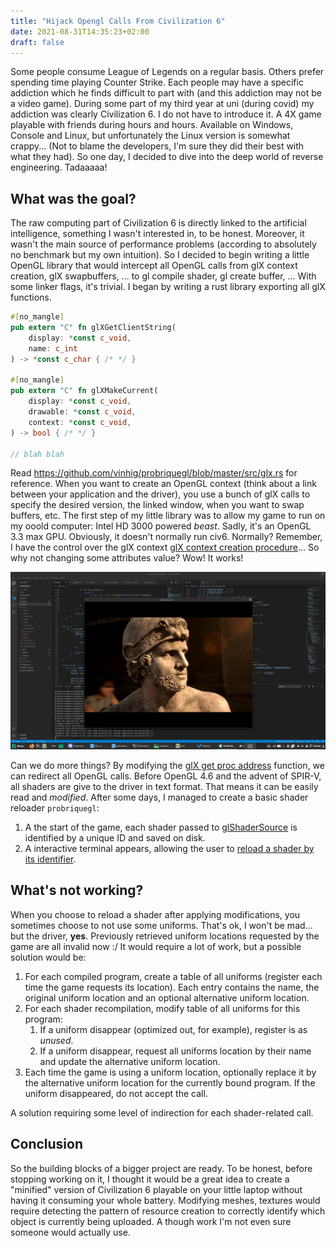 ```yaml
---
title: "Hijack Opengl Calls From Civilization 6"
date: 2021-08-31T14:35:23+02:00
draft: false
---
```


Some people consume League of Legends on a regular basis. Others prefer spending time playing Counter Strike. Each people may have a specific addiction which he finds difficult to part with (and this addiction may not be a video game). During some part of my third year at uni (during covid) my addiction was clearly Civilization 6. I do not have to introduce it. A 4X game playable with friends during hours and hours. Available on Windows, Console and Linux, but unfortunately the Linux version is somewhat crappy... (Not to blame the developers, I'm sure they did their best with what they had). So one day, I decided to dive into the deep world of reverse engineering. Tadaaaaa!

## What was the goal?

The raw computing part of Civilization 6 is directly linked to the artificial intelligence, something I wasn't interested in, to be honest. Moreover, it wasn't the main source of performance problems (according to absolutely no benchmark but my own intuition). So I decided to begin writing a little OpenGL library that would intercept all OpenGL calls from glX context creation, glX swapbuffers, ... to gl compile shader, gl create buffer, ... With some linker flags, it's trivial. I began by writing a rust library exporting all glX functions.

```rust
#[no_mangle]
pub extern "C" fn glXGetClientString(
    display: *const c_void,
    name: c_int
) -> *const c_char { /* */ }

#[no_mangle]
pub extern "C" fn glXMakeCurrent(
    display: *const c_void,
    drawable: *const c_void,
    context: *const c_void,
) -> bool { /* */ }

// blah blah
```

Read https://github.com/vinhig/probriquegl/blob/master/src/glx.rs for reference. When you want to create an OpenGL context (think about a link between your application and the driver), you use a bunch of glX calls to specify the desired version, the linked window, when you want to swap buffers, etc. The first step of my little library was to allow my game to run on my ooold computer: Intel HD 3000 powered *beast*. Sadly, it's an OpenGL 3.3 max GPU. Obviously, it doesn't normally run civ6. Normally? Remember, I have the control over the glX context [glX context creation procedure](https://github.com/vinhig/probriquegl/blob/90dc4289262f9c24f06f12b9240d0337444ba6d2/src/glx.rs#L402)... So why not changing some attributes value? Wow! It works!

![Civilization 6 on Intel HD 3000](/images/civ6-on-intel-hd-3000.png)

Can we do more things? By modifying  the [glX get proc address](https://github.com/vinhig/probriquegl/blob/90dc4289262f9c24f06f12b9240d0337444ba6d2/src/glx.rs#L374) function, we can redirect all OpenGL calls. Before OpenGL 4.6 and the advent of SPIR-V, all shaders are give to the driver in text format. That means it can be easily read and *modified*. After some days, I managed to create a basic shader reloader `probriquegl`:

1. A the start of the game, each shader passed to [glShaderSource](https://github.com/vinhig/probriquegl/blob/90dc4289262f9c24f06f12b9240d0337444ba6d2/src/gl.rs#L75) is identified by a unique ID and saved on disk.
2. A interactive terminal appears, allowing the user to [reload a shader by its identifier](https://github.com/vinhig/probriquegl/blob/90dc4289262f9c24f06f12b9240d0337444ba6d2/src/lib.rs#L213).


## What's not working?

When you choose to reload a shader after applying modifications, you sometimes choose to not use some uniforms. That's ok, I won't be mad... but the driver, **yes**. Previously retrieved uniform locations requested by the game are all invalid now :/ It would require a lot of work, but a possible solution would be:

1. For each compiled program, create a table of all uniforms (register each time the game requests its location). Each entry contains the name, the original uniform location and an optional alternative uniform location.
2. For each shader recompilation, modify table of all uniforms for this program:
    1. If a uniform disappear (optimized out, for example), register is as *unused*.
    2. If a uniform disappear, request all uniforms location by their name and update the alternative uniform location.
3. Each time the game is using a uniform location, optionally replace it by the alternative uniform location for the currently bound program. If the uniform disappeared, do not accept the call.

A solution requiring some level of indirection for each shader-related call.

## Conclusion

So the building blocks of a bigger project are ready. To be honest, before stopping working on it, I thought it would be a great idea to create a "minified" version of Civilization 6 playable on your little laptop without having it consuming your whole battery. Modifying meshes, textures would require detecting the pattern of resource creation to correctly identify which object is currently being uploaded. A though work I'm not even sure someone would actually use.
